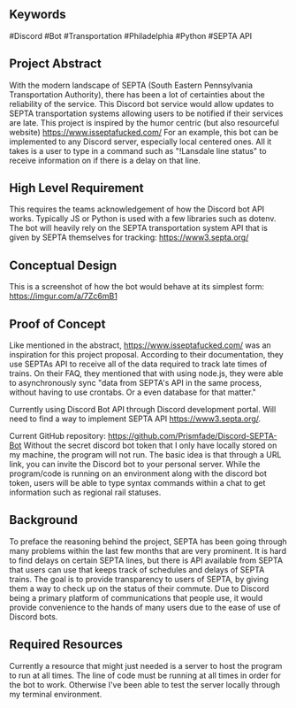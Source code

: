 ## Keywords 

#Discord #Bot #Transportation #Philadelphia #Python #SEPTA API

## Project Abstract

With the modern landscape of SEPTA (South Eastern Pennsylvania Transportation Authority), there has been a lot of certainties about the reliability of the service. This Discord bot service would allow updates to SEPTA transportation systems allowing users to be notified if their services are late. This project is inspired by the humor centric (but also resourceful website) https://www.isseptafucked.com/ For an example, this bot can be implemented to any Discord server, especially local centered ones. All it takes is a user to type in a command such as "!Lansdale line status" to receive information on if there is a delay on that line.

## High Level Requirement

This requires the teams acknowledgement of how the Discord bot API works. Typically JS or Python is used with a few libraries such as dotenv. The bot will heavily rely on the SEPTA transportation system API that is given by SEPTA themselves for tracking: https://www3.septa.org/

## Conceptual Design

This is a screenshot of how the bot would behave at its simplest form: https://imgur.com/a/7Zc6mB1

## Proof of Concept

Like mentioned in the abstract, https://www.isseptafucked.com/ was an inspiration for this project proposal. According to their documentation, they use SEPTAs API to receive all of the data required to track late times of trains. On their FAQ, they mentioned that with using node.js, they were able to asynchronously sync "data from SEPTA's API in the same process, without having to use crontabs. Or a even database for that matter."

Currently using Discord Bot API through Discord development portal. Will need to find a way to implement SEPTA API https://www3.septa.org/.

Current GitHub repository: https://github.com/Prismfade/Discord-SEPTA-Bot Without the secret discord bot token that I only have locally stored on my machine, the program will not run. The basic idea is that through a URL link, you can invite the Discord bot to your personal server. While the program/code is running on an environment along with the discord bot token, users will be able to type syntax commands within a chat to get information such as regional rail statuses.

## Background

To preface the reasoning behind the project, SEPTA has been going through many problems within the last few months that are very prominent. It is hard to find delays on certain SEPTA lines, but there is API available from SEPTA that users can use that keeps track of schedules and delays of SEPTA trains. The goal is to provide transparency to users of SEPTA, by giving them a way to check up on the status of their commute. Due to Discord being a primary platform of communications that people use, it would provide convenience to the hands of many users due to the ease of use of Discord bots.

## Required Resources

Currently a resource that might just needed is a server to host the program to run at all times. The line of code must be running at all times in order for the bot to work. Otherwise I've been able to test the server locally through my terminal environment.
